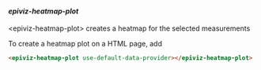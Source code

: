 #### _**epiviz-heatmap-plot**_

&lt;epiviz-heatmap-plot&gt; creates a heatmap for the selected measurements

To create a heatmap plot on a HTML page, add

```html
<epiviz-heatmap-plot use-default-data-provider></epiviz-heatmap-plot>
```



